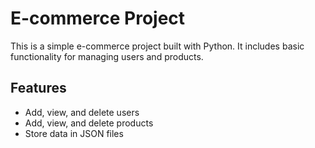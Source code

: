 # E-commerce Project

This is a simple e-commerce project built with Python. It includes basic functionality for managing users and products.

## Features
- Add, view, and delete users
- Add, view, and delete products
- Store data in JSON files
